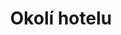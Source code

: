---
layout: "pages/okoli.njk"

title: 'Okolí hotelu'
description: 'Okolí hotelu nabízí výlety, sportovní zážitky a relax v přírodě. Objevte tipy na aktivity během pobytu v Chateau Orlice.'
permalink: 'cs/okoli-chateau-orlice/'

eleventyNavigation:
  key: Okolí hotelu
  parent: Služby a zážitky
  order: 300


landing:
  breadcrumbsHome: Domů
  breadcrumbsCurrent: Okolí hotelu

  heading: Okolí<br>Chateau Orlice

  mouseIconAlt: Ikona počítačové myši

  imageUrl: /assets/images/surroundings/surroundings-1.jpg
  imageAtl: Hotel Chateau Orlice v zimě


serviceInfo:
  topper: Outdoor aktivity
  heading: Užijte si volný čas venkovními aktivitami

  text: V hotelu jsou vám k dispozici kola a koloběžky pro výlety po okolních cyklostezkách. Pokud dáváte přednost klidnější vodní hladině, můžete si zapůjčit lodičku a užít si romantické chvíle na hladině rybníka přímo u Chateau Orlice. A pro ty, kdo hledají relax v tichu přírody, nabízíme možnost rybaření – stačí nahodit prut a nechat starosti odplout s proudem.

  items:
    - title: Kola a koloběžky

      imageUrl: /assets/images/surroundings/services/kolobezky.jpg
      imageAlt: Hosté hotelu na koloběžkách

    - title: Loďky

      imageUrl: /assets/images/surroundings/services/lodky.jpg
      imageAlt: Loďky na jezeře u Chateau Orlice

    - title: Rybaření

      imageUrl: /assets/images/surroundings/services/rybareni.jpg
      imageAlt: Rybník u Chateau Orlice

  cta: Ceník služeb

  backgroundAlt: Pozadí s grafikou Chateau Orlice


sport:
  topper: Sport
  heading: Sportovní zážitky v&nbsp;okolí hotelu

  imageUrl: /assets/images/surroundings/surroundings-2.jpg
  imageAlt: Golfové hřiště Dolní Dobrouč

  paragraphs:
    - text: V okolí hotelu na vás čeká nepřeberné množství možností pro sport a pohyb – od cyklovýletů po hřebenech hor až po relaxační partičku golfu v malebné krajině. Na recepci vám rádi pomůžeme s rezervací tenisových kurtů, squashových hal nebo s výběrem vhodné cyklostezky. Nedaleký sportovní areál nabízí i bowling, fitness, minigolf a aquapark pro děti i dospělé.

    - text: A pokud toužíte po klidnějším tempu, projížďka na kole krajinou nebo golf s výhledem do údolí budou ideální volbou.

  cta: Tipy na výlety


pricing:
  topper: Vybavení
  heading: Ceník půjčovny vybavení

  items: 
    - title: Kola

      rows:
        - cells:
          - text: Typ
          - text: Cena

        - cells:
          - text: Půjčení kola na 6 hodin
          - text: 250 Kč

        - cells:
          - text: Půjčení kola na 6 a více hodin
          - text: 350 Kč

    - title: Loďky

      rows:
        - cells:
          - text: Typ
          - text: Cena

        - cells:
          - text: Půjčení lodičky na 45 minut
          - text: 250 Kč

        - cells:
          - text: Půjčení lodičky na 60 minut
          - text: 350 Kč

    - title: Rybaření

      rows:
        - cells:
          - text: Typ
          - text: Cena

        - cells:
          - text: Zapůjčení prutu pro ubytované na 1 den
          - text: 350 Kč

        - cells:
          - text: Zapůjčení prutu pro návštěvníky na 1 den
          - text: 500 Kč
---